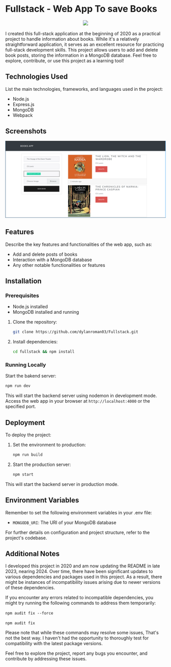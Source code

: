# Fullstack - Web App To save Books
<p align="center">
  <a href="https://skillicons.dev">
    <img src="https://skillicons.dev/icons?i=nodejs,express,webpack,mongodb,neovim" />
  </a>
</p>

I created this full-stack application at the beginning of 2020 as a practical project to handle information about books. While it's a relatively straightforward application, it serves as an excellent resource for practicing full-stack development skills. This project allows users to add and delete book posts, storing the information in a MongoDB database. Feel free to explore, contribute, or use this project as a learning tool!

## Technologies Used
List the main technologies, frameworks, and languages used in the project:
- Node.js
- Express.js
- MongoDB
- Webpack

## Screenshots
<!-- First Screenshot-->
![App-Screenshot](/screenshots/01.png)

## Features
  Describe the key features and functionalities of the web app, such as:
  - Add and delete posts of books
  - Interaction with a MongoDB database
  - Any other notable functionalities or features

## Installation
### Prerequisites
  - Node.js installed
  - MongoDB installed and running

  1. Clone the repository: 

      ```bash
      git clone https://github.com/dylanroman03/Fullstack.git
      ```

  2. Install dependencies:

      ```bash
      cd fullstack && npm install
      ```

### Running Locally
  Start the bakend server:

  ```bash
  npm run dev
  ```

  This will start the backend server using nodemon in development mode.
  Access the web app in your browser at `http://localhost:4000` or the specified port.

## Deployment
  To deploy the project:
  1. Set the environment to production:

      ```bash
      npm run build
      ```

  2. Start the production server:

      ```bash
      npm start
      ```

  This will start the backend server in production mode.

## Environment Variables
  Remember to set the following environment variables in your .env file:
  - `MONGODB_URI`: The URI of your MongoDB database

For further details on configuration and project structure, refer to the project's codebase.


## Additional Notes
I developed this project in 2020 and am now updating the README in late 2023, nearing 2024. Over time, there have been significant updates to various dependencies and packages used in this project. As a result, there might be instances of incompatibility issues arising due to newer versions of these dependencies.

If you encounter any errors related to incompatible dependencies, you might try running the following commands to address them temporarily:

`npm audit fix --force`


`npm audit fix`

Please note that while these commands may resolve some issues, That's not the best way. I haven't had the opportunity to thoroughly test for compatibility with the latest package versions. 

Feel free to explore the project, report any bugs you encounter, and contribute by addressing these issues.
